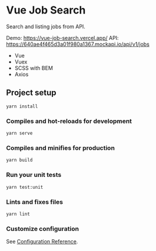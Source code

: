# Vue Job Search
Search and listing jobs from API.

Demo: https://vue-job-search.vercel.app/
API: https://640ae4f465d3a01f980a1367.mockapi.io/api/v1/jobs


- Vue
- Vuex
- SCSS with BEM
- Axios

## Project setup
```
yarn install
```

### Compiles and hot-reloads for development
```
yarn serve
```

### Compiles and minifies for production
```
yarn build
```

### Run your unit tests
```
yarn test:unit
```

### Lints and fixes files
```
yarn lint
```

### Customize configuration
See [Configuration Reference](https://cli.vuejs.org/config/).
